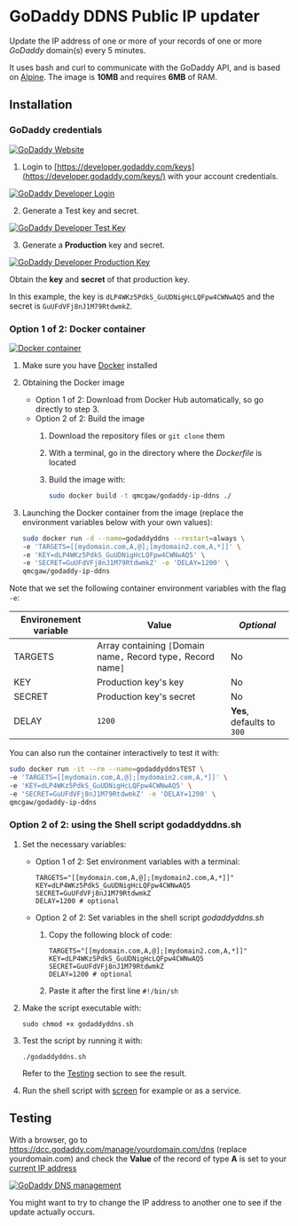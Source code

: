 # GoDaddy DDNS Public IP updater

Update the IP address of one or more of your records of one or more *GoDaddy* domain(s) every 5 minutes.

It uses bash and curl to communicate with the GoDaddy API, and is based on [Alpine](https://hub.docker.com/_/alpine/).
The image is **10MB** and requires **6MB** of RAM.

## Installation

### GoDaddy credentials

[![GoDaddy Website](https://github.com/qdm12/godaddy-ip-ddns/raw/master/readme/godaddy.png)](https://godaddy.com)

1. Login to [https://developer.godaddy.com/keys](https://developer.godaddy.com/keys/) with your account credentials.

[![GoDaddy Developer Login](https://github.com/qdm12/godaddy-ip-ddns/raw/master/readme/login.gif)](https://developer.godaddy.com/keys)

2. Generate a Test key and secret.

[![GoDaddy Developer Test Key](https://github.com/qdm12/godaddy-ip-ddns/raw/master/readme/testkey.gif)](https://developer.godaddy.com/keys)

3. Generate a **Production** key and secret.

[![GoDaddy Developer Production Key](https://github.com/qdm12/godaddy-ip-ddns/raw/master/readme/productionkey.gif)](https://developer.godaddy.com/keys)

Obtain the **key** and **secret** of that production key.

In this example, the key is `dLP4WKz5PdkS_GuUDNigHcLQFpw4CWNwAQ5` and the secret is `GuUFdVFj8nJ1M79RtdwmkZ`.

### Option 1 of 2: Docker container

[![Docker container](https://github.com/qdm12/godaddy-ip-ddns/raw/master/readme/docker.png)](https://www.docker.com/)

1. Make sure you have [Docker](https://docs.docker.com/install/) installed
2. Obtaining the Docker image
    - Option 1 of 2: Download from Docker Hub automatically, so go directly to step 3.
    - Option 2 of 2: Build the image
        1. Download the repository files or `git clone` them
        2. With a terminal, go in the directory where the *Dockerfile* is located
        3. Build the image with:

            ```bash
            sudo docker build -t qmcgaw/godaddy-ip-ddns ./
            ```

3. Launching the Docker container from the image (replace the environment variables below with your own values):

    ```bash
    sudo docker run -d --name=godaddyddns --restart=always \
    -e 'TARGETS=[[mydomain.com,A,@];[mydomain2.com,A,*]]' \
    -e 'KEY=dLP4WKz5PdkS_GuUDNigHcLQFpw4CWNwAQ5' \
    -e 'SECRET=GuUFdVFj8nJ1M79RtdwmkZ' -e 'DELAY=1200' \
    qmcgaw/godaddy-ip-ddns
    ```

Note that we set the following container environment variables with the flag `-e`:

| **Environement variable** | **Value** | *Optional* |
| --- | --- | --- |
| TARGETS | Array containing `[`Domain name`,` Record type`,` Record name`]` | No |
| KEY | Production key's key | No |
| SECRET | Production key's secret | No |
| DELAY | `1200` | **Yes**, defaults to `300` |

You can also run the container interactively to test it with:

```bash
sudo docker run -it --rm --name=godaddyddnsTEST \
-e 'TARGETS=[[mydomain.com,A,@];[mydomain2.com,A,*]]' \
-e 'KEY=dLP4WKz5PdkS_GuUDNigHcLQFpw4CWNwAQ5' \
-e 'SECRET=GuUFdVFj8nJ1M79RtdwmkZ' -e 'DELAY=1200' \
qmcgaw/godaddy-ip-ddns
```

### Option 2 of 2: using the Shell script godaddyddns.sh

1. Set the necessary variables:
    - Option 1 of 2: Set environment variables with a terminal:
    
        ```shell
        TARGETS="[[mydomain.com,A,@];[mydomain2.com,A,*]]"
        KEY=dLP4WKz5PdkS_GuUDNigHcLQFpw4CWNwAQ5
        SECRET=GuUFdVFj8nJ1M79RtdwmkZ
        DELAY=1200 # optional
        ```
    
    - Option 2 of 2: Set variables in the shell script *godaddyddns.sh*
        1. Copy the following block of code:
        
            ```shell
            TARGETS="[[mydomain.com,A,@];[mydomain2.com,A,*]]"
            KEY=dLP4WKz5PdkS_GuUDNigHcLQFpw4CWNwAQ5
            SECRET=GuUFdVFj8nJ1M79RtdwmkZ
            DELAY=1200 # optional
            ```
        
        2. Paste it after the first line `#!/bin/sh`
2. Make the script executable with:

    ```shell
    sudo chmod +x godaddyddns.sh
    ```

3. Test the script by running it with:

    ```shell
    ./godaddyddns.sh
    ```

    Refer to the [Testing](#Testing) section to see the result.

4. Run the shell script with [screen](https://www.gnu.org/software/screen/) for example or as a service.

## Testing

With a browser, go to https://dcc.godaddy.com/manage/yourdomain.com/dns (replace yourdomain.com) and check the **Value** of the record of type **A** is set to your [current IP address](https://www.whatismyip.com/)

[![GoDaddy DNS management](https://github.com/qdm12/godaddy-ip-ddns/raw/master/readme/godaddydnsmanagement.png)](https://dcc.godaddy.com/manage/)

You might want to try to change the IP address to another one to see if the update actually occurs.
